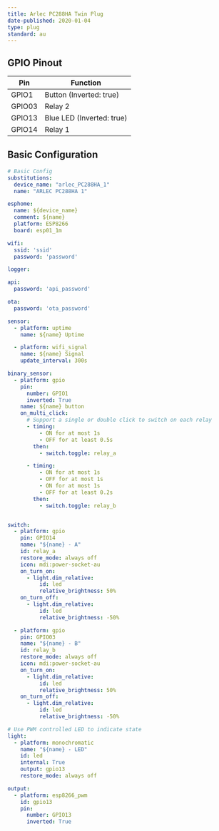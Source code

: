```yaml
---
title: Arlec PC288HA Twin Plug
date-published: 2020-01-04
type: plug
standard: au
---
```

## GPIO Pinout

| Pin     | Function                           |
|---------|------------------------------------|
| GPIO1   | Button (Inverted: true)            |
| GPIO03  | Relay 2                            |
| GPIO13  | Blue LED (Inverted: true)          |
| GPIO14  | Relay 1                            |

## Basic Configuration

```yaml
# Basic Config
substitutions:
  device_name: "arlec_PC288HA_1"
  name: "ARLEC PC288HA 1"

esphome:
  name: ${device_name}
  comment: ${name}
  platform: ESP8266
  board: esp01_1m

wifi:
  ssid: 'ssid'
  password: 'password'

logger:

api:
  password: 'api_password'

ota:
  password: 'ota_password'

sensor:
  - platform: uptime
    name: ${name} Uptime

  - platform: wifi_signal
    name: ${name} Signal
    update_interval: 300s

binary_sensor:
  - platform: gpio
    pin:
      number: GPIO1
      inverted: True
    name: ${name} button
    on_multi_click:
      # Support a single or double click to switch on each relay
      - timing:
          - ON for at most 1s
          - OFF for at least 0.5s
        then:
          - switch.toggle: relay_a

      - timing:
          - ON for at most 1s
          - OFF for at most 1s
          - ON for at most 1s
          - OFF for at least 0.2s
        then:
          - switch.toggle: relay_b


switch:
  - platform: gpio
    pin: GPIO14
    name: "${name} - A"
    id: relay_a
    restore_mode: always off
    icon: mdi:power-socket-au
    on_turn_on:
      - light.dim_relative:
          id: led
          relative_brightness: 50%
    on_turn_off:
      - light.dim_relative:
          id: led
          relative_brightness: -50%

  - platform: gpio
    pin: GPIO03
    name: "${name} - B"
    id: relay_b
    restore_mode: always off
    icon: mdi:power-socket-au
    on_turn_on:
      - light.dim_relative:
          id: led
          relative_brightness: 50%
    on_turn_off:
      - light.dim_relative:
          id: led
          relative_brightness: -50%

# Use PWM controlled LED to indicate state
light:
  - platform: monochromatic
    name: "${name} - LED"
    id: led
    internal: True
    output: gpio13
    restore_mode: always off

output:
  - platform: esp8266_pwm
    id: gpio13
    pin:
      number: GPIO13
      inverted: True
```
